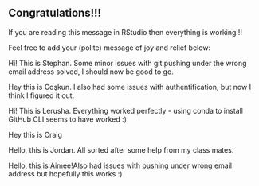 ## Congratulations!!!

If you are reading this message in RStudio then everything is working!!!

Feel free to add your (polite) message of joy and relief below:

Hi! This is Stephan. Some minor issues with git pushing under the wrong email address solved, I should now be good to go.

Hey this is Coşkun. I also had some issues with authentification, but now I think I figured it out. 

Hi! This is Lerusha. Everything worked perfectly - using conda to install GitHub CLI seems to have worked :) 

Hey this is Craig

Hello, this is Jordan.  All sorted after some help from my class mates. 

Hello, this is Aimee!Also had issues with pushing under wrong email address but hopefully this works :) 
